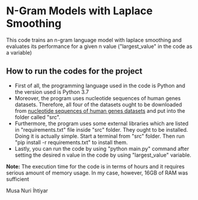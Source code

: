 # N-Gram Models with Laplace Smoothing

This code trains an n-gram language model with laplace smoothing and evaluates its performance for a given n value ("largest_value" in the code as  a variable)

## How to run the codes for the project
- First of all, the programming language used in the code is Python and the version used is Python 3.7
- Moreover, the program uses nucleotide sequences of human genes datasets. Therefore, all four of the datasets ought to be downloaded from [nucleotide sequences of human genes datasets](https://drive.google.com/drive/folders/1w_8mYzMnfGZk0WxHKGXAzvSxWC12-YNO?usp=share_link) and put into the folder called "src".  
- Furthermore, the program uses some external libraries which are listed in "requirements.txt" file inside "src" folder. They ought to be installed. Doing it is actually simple. Start a terminal from "src" folder. Then run "pip install -r requirements.txt" to install them.  
- Lastly, you can run the code by using "python main.py" command after setting the desired n value in the code by using "largest_value" variable.

**Note:** The execution time for the code is in terms of hours and it requires serious amount of memory usage. In my case, however, 16GB of RAM was sufficient  

Musa Nuri İhtiyar
